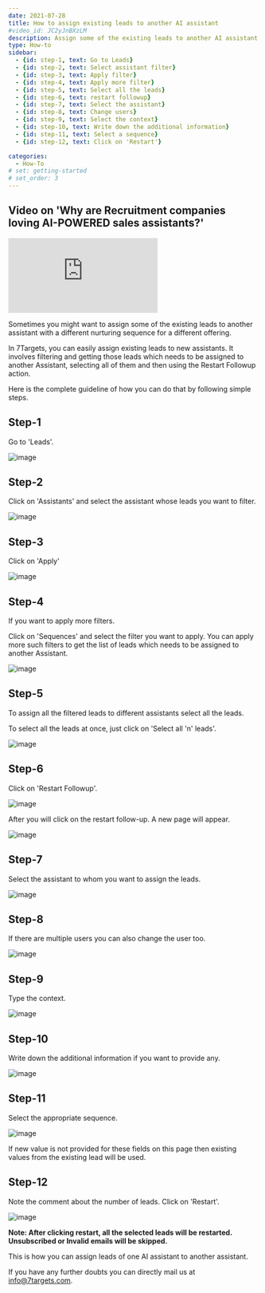 ```yaml
---
date: 2021-07-28
title: How to assign existing leads to another AI assistant
#video_id: JC2yJnBXzLM
description: Assign some of the existing leads to another AI assistant and put on a new nurturing sequence.
type: How-to
sidebar:
  - {id: step-1, text: Go to Leads}
  - {id: step-2, text: Select assistant filter}
  - {id: step-3, text: Apply filter}
  - {id: step-4, text: Apply more filter}
  - {id: step-5, text: Select all the leads}
  - {id: step-6, text: restart followup}
  - {id: step-7, text: Select the assistant}
  - {id: step-8, text: Change users}
  - {id: step-9, text: Select the context}
  - {id: step-10, text: Write down the additional information}
  - {id: step-11, text: Select a sequence}
  - {id: step-12, text: Click on 'Restart'}

categories:
  - How-To
# set: getting-started
# set_order: 3
---
```


## Video on 'Why are Recruitment companies loving AI-POWERED sales assistants?'

<div class="video_wrapper">
    <iframe src="https://www.youtube.com/embed/WSvSCsOCvtA?rel=0&modestbranding=1&showinfo=0" frameborder="0" allowfullscreen>
    </iframe>
</div>

Sometimes you might want to assign some of the existing leads to another assistant with a different nurturing sequence for a different offering.

In 7Targets, you can easily assign existing leads to new assistants. It involves filtering and getting those leads which needs to be assigned to another Assistant, selecting all of them and then using the Restart Followup action.

Here is the complete guideline of how you can do that by following simple steps.

## Step-1 

Go to 'Leads'.

![image](../../images/Existing-leads-1.jpg)

## Step-2 

Click on 'Assistants' and select the assistant whose leads you want to filter.

![image](../../images/Existing-leads-2.jpg)

## Step-3

Click on 'Apply'

![image](../../images/Existing-leads-3.jpg)

## Step-4

If you want to apply more filters.

Click on 'Sequences' and select the filter you want to apply. You can apply more such filters to get the list of leads which needs to be assigned to another Assistant.

![image](../../images/Existing-leads-4.jpg)

## Step-5

To assign all the filtered leads to different assistants select all the leads.

To select all the leads at once, just click on 'Select all 'n' leads'.

![image](../../images/Existing-leads-50.jpg)

## Step-6

Click on 'Restart Followup'.

![image](../../images/Existing-leads--6.jpg)

After you will click on the restart follow-up. A new page will appear.

![image](../../images/Existing-leads-7.jpg)

## Step-7

Select the assistant to whom you want to assign the leads.

![image](../../images/Existing-leads-8.jpg)

## Step-8

If there are multiple users you can also change the user too.

![image](../../images/Existing-leads-9.jpg)

## Step-9

Type the context.

![image](../../images/Existing-leads-10.jpg)

## Step-10

Write down the additional information if you want to provide any.

![image](../../images/Existing-leads-11.jpg)

## Step-11

Select the appropriate sequence.

![image](../../images/Existing-leads-12.jpg)

If new value is not provided for these fields on this page then existing values from the existing lead will be used. 

## Step-12

Note the comment about the number of leads. Click on 'Restart'.

![image](../../images/Existing-leads-13.jpg)

**Note: After clicking restart, all the selected leads will be restarted. Unsubscribed or Invalid emails will be skipped.**

This is how you can assign leads of one AI assistant to another assistant.

If you have any further doubts you can directly mail us at info@7targets.com.
